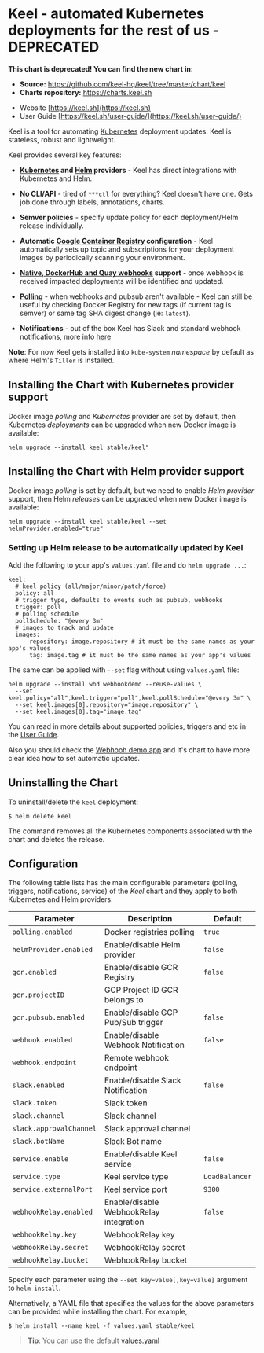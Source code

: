 # Keel - automated Kubernetes deployments for the rest of us - DEPRECATED

 **This chart is deprecated! You can find the new chart in:**
 - **Source:** https://github.com/keel-hq/keel/tree/master/chart/keel
 - **Charts repository:** https://charts.keel.sh

* Website [https://keel.sh](https://keel.sh)
* User Guide [https://keel.sh/user-guide/](https://keel.sh/user-guide/)

Keel is a tool for automating [Kubernetes](https://kubernetes.io/) deployment updates. Keel is stateless, robust and lightweight.

Keel provides several key features:

* __[Kubernetes](https://kubernetes.io/) and [Helm](https://helm.sh) providers__ - Keel has direct integrations with Kubernetes and Helm.

* __No CLI/API__ - tired of `***ctl` for everything? Keel doesn't have one. Gets job done through labels, annotations, charts.

* __Semver policies__ - specify update policy for each deployment/Helm release individually.

* __Automatic [Google Container Registry](https://cloud.google.com/container-registry/) configuration__ - Keel automatically sets up topic and subscriptions for your deployment images by periodically scanning your environment.

* __[Native, DockerHub and Quay webhooks](https://keel.sh/user-guide/triggers/#webhooks) support__ -  once webhook is received impacted deployments will be identified and updated.

*  __[Polling](https://keel.sh/user-guide/#polling-deployment-example)__ - when webhooks and pubsub aren't available - Keel can still be useful by checking Docker Registry for new tags (if current tag is semver) or same tag SHA digest change (ie: `latest`).

* __Notifications__ - out of the box Keel has Slack and standard webhook notifications, more info [here](https://keel.sh/user-guide/#notifications)


**Note**: For now Keel gets installed into `kube-system` _namespace_ by default as where Helm's `Tiller` is installed.

## Installing the Chart with Kubernetes provider support

Docker image _polling_ and _Kubernetes_ provider are set by default, then Kubernetes _deployments_ can be upgraded when new Docker image is available:

```console
helm upgrade --install keel stable/keel"
```

## Installing the Chart with Helm provider support

Docker image _polling_ is set by default, but we need to enable _Helm provider_ support, then Helm _releases_ can be upgraded when new Docker image is available:

```console
helm upgrade --install keel stable/keel --set helmProvider.enabled="true"
```

### Setting up Helm release to be automatically updated by Keel

Add the following to your app's `values.yaml` file and do `helm upgrade ...`:

```
keel:
  # keel policy (all/major/minor/patch/force)
  policy: all
  # trigger type, defaults to events such as pubsub, webhooks
  trigger: poll
  # polling schedule
  pollSchedule: "@every 3m"
  # images to track and update
  images:
    - repository: image.repository # it must be the same names as your app's values
      tag: image.tag # it must be the same names as your app's values
```

The same can be applied with `--set` flag without using `values.yaml` file:

```
helm upgrade --install whd webhookdemo --reuse-values \
  --set keel.policy="all",keel.trigger="poll",keel.pollSchedule="@every 3m" \
  --set keel.images[0].repository="image.repository" \
  --set keel.images[0].tag="image.tag"
```

You can read in more details about supported policies, triggers and etc in the [User Guide](https://keel.sh/user-guide/).

Also you should check the [Webhooh demo app](https://github.com/webhookrelay/webhook-demo) and it's chart to have more clear
idea how to set automatic updates.


## Uninstalling the Chart

To uninstall/delete the `keel` deployment:

```console
$ helm delete keel
```

The command removes all the Kubernetes components associated with the chart and deletes the release.

## Configuration

The following table lists has the main configurable parameters (polling, triggers, notifications, service) of the _Keel_ chart and they apply to both Kubernetes and Helm providers:

| Parameter                         | Description                            | Default                                                   |
| --------------------------------- | -------------------------------------- | --------------------------------------------------------- |
| `polling.enabled`                 | Docker registries polling              | `true`                                                    |
| `helmProvider.enabled`            | Enable/disable Helm provider           | `false`                                                   |
| `gcr.enabled`                     | Enable/disable GCR Registry            | `false`                                                   |
| `gcr.projectID`                   | GCP Project ID GCR belongs to          |                                                           |
| `gcr.pubsub.enabled`              | Enable/disable GCP Pub/Sub trigger     | `false`                                                   |
| `webhook.enabled`                 | Enable/disable Webhook Notification    | `false`                                                   |
| `webhook.endpoint`                | Remote webhook endpoint                |                                                           |
| `slack.enabled`                   | Enable/disable Slack Notification      | `false`                                                   |
| `slack.token`                     | Slack token                            |                                                           |
| `slack.channel`                   | Slack channel                          |                                                           |
| `slack.approvalChannel`           | Slack approval channel                 |                                                           |
| `slack.botName`                   | Slack Bot name                         |                                                           |
| `service.enable`                  | Enable/disable Keel service            | `false`                                                   |
| `service.type`                    | Keel service type                      | `LoadBalancer`                                            |
| `service.externalPort`            | Keel service port                      | `9300`                                                    |
| `webhookRelay.enabled`            | Enable/disable WebhookRelay integration| `false`                                                   |
| `webhookRelay.key`                | WebhookRelay key                       |                                                           |
| `webhookRelay.secret`             | WebhookRelay secret                    |                                                           |
| `webhookRelay.bucket`             | WebhookRelay bucket                    |                                                           |

Specify each parameter using the `--set key=value[,key=value]` argument to `helm install`.

Alternatively, a YAML file that specifies the values for the above parameters can be provided while installing the chart. For example,

```console
$ helm install --name keel -f values.yaml stable/keel
```
> **Tip**: You can use the default [values.yaml](values.yaml)
